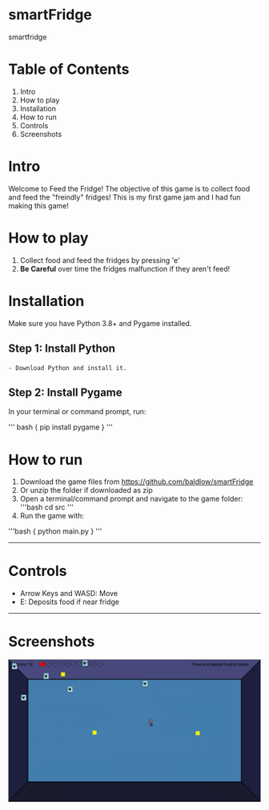 # smartFridge
smartfridge

# Table of Contents

1. Intro
2. How to play
3. Installation
4. How to run
5. Controls
6. Screenshots

# Intro

Welcome to Feed the Fridge! The objective of this game is to collect food and feed the "freindly" fridges! This is my first game jam and I had fun making this game!

# How to play

1. Collect food and feed the fridges by pressing 'e'
2. **Be Careful** over time the fridges malfunction if they aren't feed!

# Installation

Make sure you have Python 3.8+ and Pygame installed.
## Step 1: Install Python

    - Download Python and install it.

## Step 2: Install Pygame

In your terminal or command prompt, run:

''' bash
{
    pip install pygame
}
'''

# How to run

1. Download the game files from https://github.com/baldlow/smartFridge
2. Or unzip the folder if downloaded as zip
3. Open a terminal/command prompt and navigate to the game folder:
'''bash
cd src
'''
4. Run the game with:

'''bash
{
    python main.py
}
'''

---

# Controls
- Arrow Keys and WASD: Move
- E: Deposits food if near fridge

---
# Screenshots

![gameplay](/src/screenshots/screenshots.png)
